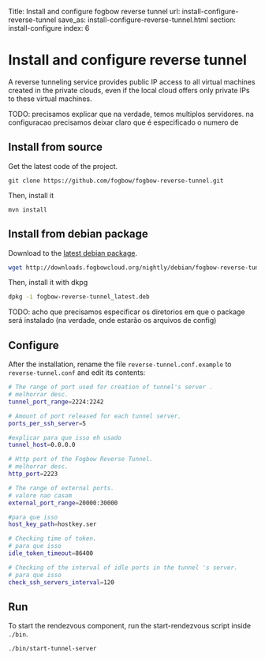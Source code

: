 Title: Install and configure fogbow reverse tunnel
url: install-configure-reverse-tunnel
save_as: install-configure-reverse-tunnel.html
section: install-configure
index: 6

Install and configure reverse tunnel
==========

A reverse tunneling service provides public IP access to all virtual machines created in the private clouds, even if the local cloud offers only private IPs to these virtual machines.

TODO: precisamos explicar que na verdade, temos multiplos servidores. na configuracao precisamos deixar claro que é especificado o numero de 

## Install from source
Get the latest code of the project.
``` shell
git clone https://github.com/fogbow/fogbow-reverse-tunnel.git
```
Then, install it
``` shell
mvn install 
```

## Install from debian package
Download to the <a href="http://downloads.fogbowcloud.org/nightly/debian/fogbow-reverse-tunnel/fogbow-reverse-tunnel_latest.deb" target=_blank>latest debian package</a>.
```bash
wget http://downloads.fogbowcloud.org/nightly/debian/fogbow-reverse-tunnel/fogbow-reverse-tunnel_latest.deb
```

Then, install it with dkpg
```bash
dpkg -i fogbow-reverse-tunnel_latest.deb
```

TODO: acho que precisamos especificar os diretorios em que o package será instalado (na verdade, onde estarão os arquivos de config)

## Configure
After the installation, rename the file ```reverse-tunnel.conf.example``` to ```reverse-tunnel.conf``` and edit its contents:
```bash
# The range of port used for creation of tunnel's server .
# melhorrar desc.
tunnel_port_range=2224:2242

# Amount of port released for each tunnel server.
ports_per_ssh_server=5

#explicar para que isso eh usado
tunnel_host=0.0.0.0

# Http port of the Fogbow Reverse Tunnel.
# melhorrar desc.
http_port=2223

# The range of external ports.
# valore nao casam
external_port_range=20000:30000

#para que isso
host_key_path=hostkey.ser

# Checking time of token.
# para que isso
idle_token_timeout=86400

# Checking of the interval of idle ports in the tunnel 's server.
# para que isso
check_ssh_servers_interval=120
```

## Run
To start the rendezvous component, run the start-rendezvous script inside ```./bin```.
``` shell
./bin/start-tunnel-server
```
